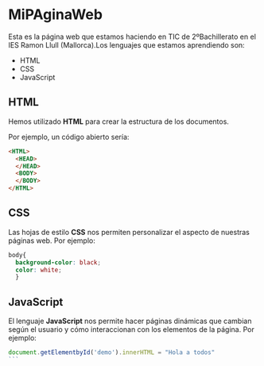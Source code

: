 # MiPAginaWeb

Esta es la página web que estamos haciendo en TIC de 2ºBachillerato en el IES Ramon Llull (Mallorca).Los lenguajes que estamos aprendiendo son:

- HTML
- CSS
- JavaScript

## HTML

Hemos utilizado **HTML** para crear la estructura de los documentos.

Por ejemplo, un código abierto sería:

```html
<HTML>
  <HEAD>
  </HEAD>
  <BODY>
  </BODY>
</HTML>
```

## CSS

Las hojas de estilo **CSS** nos permiten personalizar el aspecto de nuestras páginas web. Por ejemplo:

```css
body{
  background-color: black;
  color: white;
  }
  ```
  
## JavaScript
  
  El lenguaje **JavaScript** nos permite hacer páginas dinámicas que cambian según el usuario y cómo interaccionan con los elementos de la página. Por ejemplo:
  
  ````javascript
  document.getElementbyId('demo').innerHTML = "Hola a todos"
  ```
